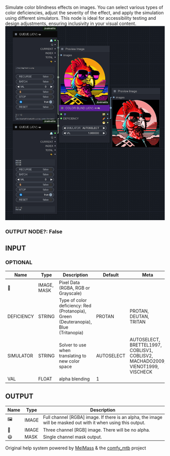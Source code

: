   
Simulate color blindness effects on images. You can select various types of color deficiencies, adjust the severity of the effect, and apply the simulation using different simulators. This node is ideal for accessibility testing and design adjustments, ensuring inclusivity in your visual content.  
![COLOR BLIND](https://raw.githubusercontent.com/Amorano/Jovimetrix-examples/master/node/COLOR%20BLIND/COLOR%20BLIND.png)
### OUTPUT NODE?: False
INPUT
-----
### OPTIONAL
| Name | Type | Description | Default | Meta |
| --- | --- | --- | --- | --- |
| 👾 | IMAGE, MASK | Pixel Data (RGBA, RGB or Grayscale) |  |  |
| DEFICIENCY | STRING | Type of color deficiency: Red (Protanopia), Green (Deuteranopia), Blue (Tritanopia) | PROTAN | PROTAN, DEUTAN, TRITAN |
| SIMULATOR | STRING | Solver to use when translating to new color space | AUTOSELECT | AUTOSELECT, BRETTEL1997, COBLISV1, COBLISV2, MACHADO2009, VIENOT1999, VISCHECK |
| VAL | FLOAT | alpha blending | 1 |  |
OUTPUT
------
| Name | Type | Description |
| --- | --- | --- |
| 🖼️ | IMAGE | Full channel [RGBA] image. If there is an alpha, the image will be masked out with it when using this output. |
| 🌈 | IMAGE | Three channel [RGB] image. There will be no alpha. |
| 😷 | MASK | Single channel mask output. |
Original help system powered by [MelMass](https://github.com/melMass) & the [comfy\_mtb](https://github.com/melMass/comfy_mtb) project
